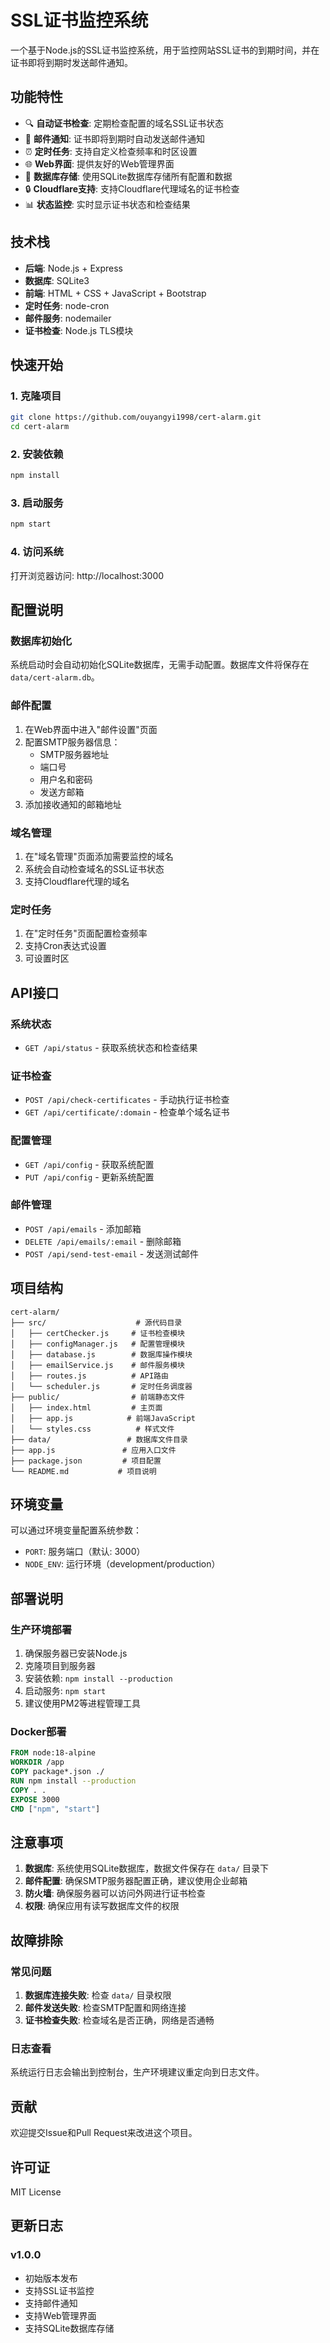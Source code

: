 # SSL证书监控系统

一个基于Node.js的SSL证书监控系统，用于监控网站SSL证书的到期时间，并在证书即将到期时发送邮件通知。

## 功能特性

- 🔍 **自动证书检查**: 定期检查配置的域名SSL证书状态
- 📧 **邮件通知**: 证书即将到期时自动发送邮件通知
- ⏰ **定时任务**: 支持自定义检查频率和时区设置
- 🌐 **Web界面**: 提供友好的Web管理界面
- 💾 **数据库存储**: 使用SQLite数据库存储所有配置和数据
- 🔒 **Cloudflare支持**: 支持Cloudflare代理域名的证书检查
- 📊 **状态监控**: 实时显示证书状态和检查结果

## 技术栈

- **后端**: Node.js + Express
- **数据库**: SQLite3
- **前端**: HTML + CSS + JavaScript + Bootstrap
- **定时任务**: node-cron
- **邮件服务**: nodemailer
- **证书检查**: Node.js TLS模块

## 快速开始

### 1. 克隆项目

```bash
git clone https://github.com/ouyangyi1998/cert-alarm.git
cd cert-alarm
```

### 2. 安装依赖

```bash
npm install
```

### 3. 启动服务

```bash
npm start
```

### 4. 访问系统

打开浏览器访问: http://localhost:3000

## 配置说明

### 数据库初始化

系统启动时会自动初始化SQLite数据库，无需手动配置。数据库文件将保存在 `data/cert-alarm.db`。

### 邮件配置

1. 在Web界面中进入"邮件设置"页面
2. 配置SMTP服务器信息：
   - SMTP服务器地址
   - 端口号
   - 用户名和密码
   - 发送方邮箱
3. 添加接收通知的邮箱地址

### 域名管理

1. 在"域名管理"页面添加需要监控的域名
2. 系统会自动检查域名的SSL证书状态
3. 支持Cloudflare代理的域名

### 定时任务

1. 在"定时任务"页面配置检查频率
2. 支持Cron表达式设置
3. 可设置时区

## API接口

### 系统状态
- `GET /api/status` - 获取系统状态和检查结果

### 证书检查
- `POST /api/check-certificates` - 手动执行证书检查
- `GET /api/certificate/:domain` - 检查单个域名证书

### 配置管理
- `GET /api/config` - 获取系统配置
- `PUT /api/config` - 更新系统配置

### 邮件管理
- `POST /api/emails` - 添加邮箱
- `DELETE /api/emails/:email` - 删除邮箱
- `POST /api/send-test-email` - 发送测试邮件

## 项目结构

```
cert-alarm/
├── src/                    # 源代码目录
│   ├── certChecker.js     # 证书检查模块
│   ├── configManager.js   # 配置管理模块
│   ├── database.js        # 数据库操作模块
│   ├── emailService.js    # 邮件服务模块
│   ├── routes.js          # API路由
│   └── scheduler.js       # 定时任务调度器
├── public/                # 前端静态文件
│   ├── index.html         # 主页面
│   ├── app.js            # 前端JavaScript
│   └── styles.css          # 样式文件
├── data/                 # 数据库文件目录
├── app.js               # 应用入口文件
├── package.json         # 项目配置
└── README.md           # 项目说明
```

## 环境变量

可以通过环境变量配置系统参数：

- `PORT`: 服务端口（默认: 3000）
- `NODE_ENV`: 运行环境（development/production）

## 部署说明

### 生产环境部署

1. 确保服务器已安装Node.js
2. 克隆项目到服务器
3. 安装依赖: `npm install --production`
4. 启动服务: `npm start`
5. 建议使用PM2等进程管理工具

### Docker部署

```dockerfile
FROM node:18-alpine
WORKDIR /app
COPY package*.json ./
RUN npm install --production
COPY . .
EXPOSE 3000
CMD ["npm", "start"]
```

## 注意事项

1. **数据库**: 系统使用SQLite数据库，数据文件保存在 `data/` 目录下
2. **邮件配置**: 确保SMTP服务器配置正确，建议使用企业邮箱
3. **防火墙**: 确保服务器可以访问外网进行证书检查
4. **权限**: 确保应用有读写数据库文件的权限

## 故障排除

### 常见问题

1. **数据库连接失败**: 检查 `data/` 目录权限
2. **邮件发送失败**: 检查SMTP配置和网络连接
3. **证书检查失败**: 检查域名是否正确，网络是否通畅

### 日志查看

系统运行日志会输出到控制台，生产环境建议重定向到日志文件。

## 贡献

欢迎提交Issue和Pull Request来改进这个项目。

## 许可证

MIT License

## 更新日志

### v1.0.0
- 初始版本发布
- 支持SSL证书监控
- 支持邮件通知
- 支持Web管理界面
- 支持SQLite数据库存储
